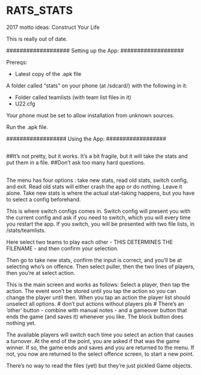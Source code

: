 # RATS_STATS

2017 motto ideas:
Construct Your Life

This is really out of date.


###################
Setting up the App:
###################

Prereqs:
- Latest copy of the .apk file

A folder called “stats” on your phone (at /sdcard/) with the following in it:
 - Folder called teamlists (with team list files in it)
 - U22.cfg

Your phone must be set to allow installation from unknown sources.

Run the .apk file.


##################
Using the App:
##################
##
##It’s not pretty, but it works. It’s a bit fragile, but it will take the stats and put them in a file.
##Don’t ask too many hard questions.
##

The menu has four options : take new stats, read old stats, switch config, and exit.
Read old stats will either crash the app or do nothing. Leave it alone.
Take new stats is where the actual stat-taking happens, but you have to select a config beforehand.


This is where switch configs comes in. Switch config will present you with the current config and ask if you need to switch,
        which you will every time you restart the app.
If you switch, you will be presented with two file lists, in /stats/teamlists.

Here select two teams to play each other - THIS DETERMINES THE FILENAME - and then confirm your selection.

Then go to take new stats, confirm the input is correct, and you’ll be at selecting who’s on offence.
 Then select puller, then the two lines of players, then you’re at select action.


This is the main screen and works as follows:
Select a player, then tap the action. The event won’t be stored until you tap the action so you can change the player until then.
 When you tap an action the player list should unselect all options. # don’t put actions without players pls #
There’s an ‘other’ button - combine with manual notes - and a gameover button that ends the game (and saves it) whenever you like.
 The block button does nothing yet.


The available players will switch each time you select an action that causes a turnover.
At the end of the point, you are asked if that was the game winner.
If so, the game ends and saves and you are returned to the menu.
If not, you now are returned to the select offence screen, to start a new point.


There’s no way to read the files (yet) but they’re just pickled Game objects.
